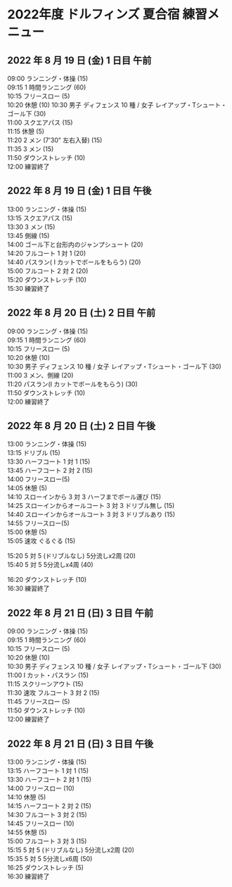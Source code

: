 # 2022年度 ドルフィンズ 夏合宿 練習メニュー

## 2022 年 8 月 19 日 (金) 1 日目 午前

09:00 ランニング・体操 (15)  
09:15 1 時間ランニング (60)  
10:15 フリースロー (5)  
10:20 休憩 (10)
10:30 男子 ディフェンス 10 種 / 女子 レイアップ・Tシュート・ゴール下 (30)  
11:00 スクエアパス (15)  
11:15 休憩 (5)  
11:20 2 メン (7'30" 左右入替) (15)  
11:35 3 メン (15)  
11:50 ダウンストレッチ (10)  
12:00 練習終了

## 2022 年 8 月 19 日 (金) 1 日目 午後

13:00 ランニング・体操 (15)  
13:15 スクエアパス (15)  
13:30 3 メン (15)  
13:45 側線 (15)  
14:00 ゴール下と台形内のジャンプシュート (20)  
14:20 フルコート 1 対 1 (20)  
14:40 パスラン( I カットでボールをもらう) (20)  
15:00 フルコート 2 対 2 (20)  
15:20 ダウンストレッチ (10)  
15:30 練習終了

## 2022 年 8 月 20 日 (土) 2 日目 午前

09:00 ランニング・体操 (15)  
09:15 1 時間ランニング (60)  
10:15 フリースロー (5)  
10:20 休憩 (10)  
10:30 男子 ディフェンス 10 種 / 女子 レイアップ・Tシュート・ゴール下 (30)  
11:00 3 メン、側線 (20)  
11:20 パスラン(I カットでボールをもらう) (30)  
11:50 ダウンストレッチ (10)  
12:00 練習終了

## 2022 年 8 月 20 日 (土) 2 日目 午後

13:00 ランニング・体操 (15)  
13:15 ドリブル (15)  
13:30 ハーフコート 1 対 1 (15)  
13:45 ハーフコート 2 対 2 (15)  
14:00 フリースロー(5)  
14:05 休憩 (5)  
14:10 スローインから 3 対 3 ハーフまでボール運び (15)  
14:25 スローインからオールコート 3 対 3 ドリブル無し (15)  
14:40 スローインからオールコート 3 対 3 ドリブルあり (15)  
14:55 フリースロー(5)  
15:00 休憩 (5)  
15:05 速攻 ぐるぐる (15)  

15:20 5 対 5 (ドリブルなし) 5分流しx2周 (20)  
15:40 5 対 5 5分流しx4周 (40)  

16:20 ダウンストレッチ (10)  
16:30 練習終了

## 2022 年 8 月 21 日 (日) 3 日目 午前

09:00 ランニング・体操 (15)  
09:15 1 時間ランニング (60)  
10:15 フリースロー (5)  
10:20 休憩 (10)  
10:30 男子 ディフェンス 10 種 / 女子 レイアップ・Tシュート・ゴール下 (30)  
11:00 I カット・パスラン (15)  
11:15 スクリーンアウト (15)  
11:30 速攻 フルコート 3 対 2 (15)  
11:45 フリースロー (5)  
11:50 ダウンストレッチ (10)  
12:00 練習終了

## 2022 年 8 月 21 日 (日) 3 日目 午後

13:00 ランニング・体操 (15)  
13:15 ハーフコート 1 対 1 (15)  
13:30 ハーフコート 2 対 1 (15)  
14:00 フリースロー (10)  
14:10 休憩 (5)  
14:15 ハーフコート 2 対 2 (15)  
14:30 フルコート 3 対 2 (15)  
14:45 フリースロー (10)  
14:55 休憩 (5)  
15:00 フルコート 3 対 3 (15)  
15:15 5 対 5 (ドリブルなし) 5分流しx2周 (20)  
15:35 5 対 5 5分流しx6周 (50)  
16:25 ダウンストレッチ (5)  
16:30 練習終了

